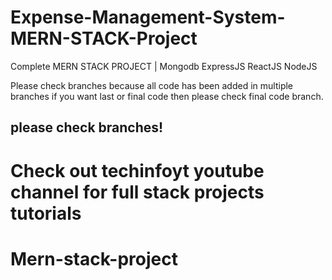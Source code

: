 # Expense-Management-System-MERN-STACK-Project
Complete MERN STACK PROJECT | Mongodb ExpressJS ReactJS NodeJS

Please check branches because all code has been added in multiple branches if you want last or final code then please check final code branch.

## please check branches!

# Check out techinfoyt youtube channel for full stack projects tutorials
# Mern-stack-project
